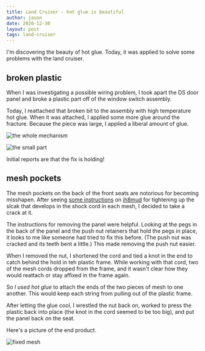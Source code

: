 ```yaml
---
title: Land Cruiser - hot glue is beautiful
author: jason
date: 2020-12-30
layout: post
tags: land-cruiser
---
```


I'm discovering the beauty of hot glue.  Today, it was applied to solve some problems with the land cruiser.

## broken plastic

When I was investigating a possible wiring problem, I took apart the DS door panel and broke a plastic part off of the window switch assembly.  

Today, I reattached that broken bit to the assembly with high temperature hot glue.  When it was attached, I applied some more glue around the fracture.  Because the piece was large, I applied a liberal amount of glue.

![the whole mechanism](/assets/images/lc-switch-all.png)

![the small part](/assets/images/lc-switch-glue.png)


Initial reports are that the fix is holding!

## mesh pockets

The mesh pockets on the back of the front seats are notorious for becoming misshapen.  After seeing [some instructions](https://forum.ih8mud.com/threads/how-to-repair-sagging-seat-back-pocket-on-lc.813378/) on [ih8mud](http://www.ih8mud.com) for tightening up the slcak that develops in the shock cord in each mesh, I decided to take a crack at it.

The instructions for removing the panel were helpful.  Looking at the pegs in the back of the panel and the push nut retainers that hold the pegs in place, it looks to me like someone had tried to fix this before.  (The push nut was cracked and its teeth bent a little.)  This made removing the push nut easier.

When I removed the nut, I shortened the cord and tied a knot in the end to catch behind the hold in teh plastic frame.  While working with that cord, two of the mesh cords dropped from the frame, and it wasn't clear how they would reattach or stay affixed in the frame again.

So *I used hot glue* to attach the ends of the two pieces of mesh to one another.  This would keep each string from pulling out of the plastic frame.

After letting the glue cool, I wrestled the nut back on, worked to press the plastic back into place (the knot in the cord seemed to be too big), and put the panel back on the seat.

Here's a picture of the end product.

![fixed mesh](/assets/images/lc-chairnets.png)
